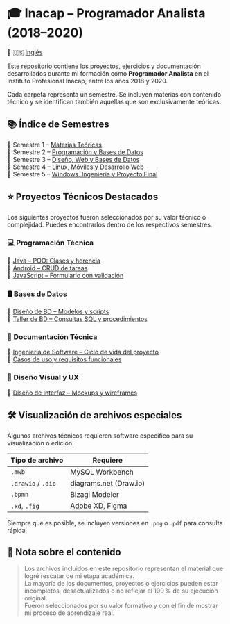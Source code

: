 # 🎓 Inacap – Programador Analista (2018–2020)

🔄 🇺🇸 [Inglés](README.md)

Este repositorio contiene los proyectos, ejercicios y documentación desarrollados durante mi formación como **Programador Analista** en el Instituto Profesional Inacap, entre los años 2018 y 2020.

Cada carpeta representa un semestre. Se incluyen materias con contenido técnico y se identifican también aquellas que son exclusivamente teóricas.

## 📚 Índice de Semestres

📘 Semestre 1 – [Materias Teóricas](./semestre-1/README.es.md)  
📘 Semestre 2 – [Programación y Bases de Datos](./semestre-2/README.es.md)  
📘 Semestre 3 – [Diseño, Web y Bases de Datos](./semestre-3/README.es.md)  
📘 Semestre 4 – [Linux, Móviles y Desarrollo Web](./semestre-4/README.es.md)  
📘 Semestre 5 – [Windows, Ingeniería y Proyecto Final](./semestre-5/README.es.md)

## ⭐ Proyectos Técnicos Destacados

Los siguientes proyectos fueron seleccionados por su valor técnico o complejidad. Puedes encontrarlos dentro de los respectivos semestres.

### 💻 Programación Técnica

📁 [Java – POO: Clases y herencia](./semestre-2/poo)  
📁 [Android – CRUD de tareas](./semestre-4/aplicaciones-moviles)  
📁 [JavaScript – Formulario con validación](./semestre-4/desarrollo-web)

### 🛢️ Bases de Datos

📁 [Diseño de BD – Modelos y scripts](./semestre-2/diseno-bd)  
📁 [Taller de BD – Consultas SQL y procedimientos](./semestre-3/taller-bd)

### 📄 Documentación Técnica

📁 [Ingeniería de Software – Ciclo de vida del proyecto](./semestre-5/ingenieria-software)  
📁 [Casos de uso y requisitos funcionales](./semestre-2/analisis-diseno-oo)

### 🎨 Diseño Visual y UX

📁 [Diseño de Interfaz – Mockups y wireframes](./semestre-3/diseno-interfaz)

## 🛠️ Visualización de archivos especiales

Algunos archivos técnicos requieren software específico para su visualización o edición:

| Tipo de archivo    | Requiere               |
| ------------------ | ---------------------- |
| `.mwb`             | MySQL Workbench        |
| `.drawio` / `.dio` | diagrams.net (Draw.io) |
| `.bpmn`            | Bizagi Modeler         |
| `.xd`, `.fig`      | Adobe XD, Figma        |

Siempre que es posible, se incluyen versiones en `.png` o `.pdf` para consulta rápida.

## 📝 Nota sobre el contenido

> Los archivos incluidos en este repositorio representan el material que logré rescatar de mi etapa académica.  
> La mayoría de los documentos, proyectos o ejercicios pueden estar incompletos, desactualizados o no reflejar el 100 % de su ejecución original.  
> Fueron seleccionados por su valor formativo y con el fin de mostrar mi proceso de aprendizaje real.
